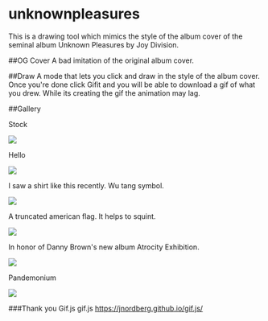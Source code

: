 # unknownpleasures
This is a drawing tool which mimics the style of the album cover of the seminal album Unknown Pleasures by Joy Division.

##OG Cover
A bad imitation of the original album cover.

##Draw
A mode that lets you click and draw in the style of the album cover. Once you're done click Gifit and you will be able to download a gif of what you drew. While its creating the gif the animation may lag.

##Gallery

Stock 

![](http://imgur.com/NLxJzQF.gif)

Hello

![](http://imgur.com/9A53lxP.gif)

I saw a shirt like this recently. Wu tang symbol. 

![](http://imgur.com/Xt5PwWZ.gif)

A truncated american flag. It helps to squint.

![](http://imgur.com/qODC1Fn.gif)

In honor of Danny Brown's new album Atrocity Exhibition.

![](http://imgur.com/Fby3Ulq.gif)

Pandemonium

![](http://imgur.com/kAlhRdG.gif)

###Thank you Gif.js
gif.js https://jnordberg.github.io/gif.js/


